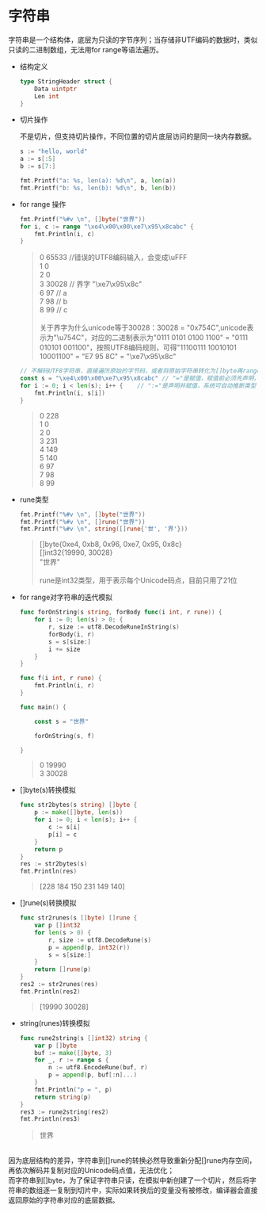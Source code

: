 # 字符串 #

字符串是一个结构体，底层为只读的字节序列；当存储非UTF编码的数据时，类似只读的二进制数组，无法用for range等语法遍历。

- 结构定义
    ```go
    type StringHeader struct {
        Data uintptr
        Len int
    }
    ```

- 切片操作

    不是切片，但支持切片操作，不同位置的切片底层访问的是同一块内存数据。
    ```go
    s := "hello, world"
    a := s[:5]
    b := s[7:]

    fmt.Printf("a: %s, len(a): %d\n", a, len(a))
    fmt.Printf("b: %s, len(b): %d\n", b, len(b))
    ```
- for range 操作

    ```go
    fmt.Printf("%#v \n", []byte("世界"))
    for i, c := range "\xe4\x00\x00\xe7\x95\x8cabc" {
        fmt.Println(i, c)
    }
    ```

    > 0 65533 //错误的UTF8编码输入，会变成\uFFF<br/>
    > 1 0 <br/>
    > 2 0 <br/>
    > 3 30028 // 界字 "\xe7\x95\x8c" <br/>
    > 6 97  // a <br/>
    > 7 98  // b <br/>
    > 8 99  // c <br/>
    > <br/>
    > 关于界字为什么unicode等于30028：30028 = "0x754C",unicode表示为"\u754C"，对应的二进制表示为"0111 0101 0100 1100" = "0111 010101 001100"，按照UTF8编码规则，可得"11100111 10010101 10001100" = "E7 95 8C" = "\xe7\x95\x8c"

    ```go
    // 不解码UTF8字符串，直接遍历原始的字节码，或者将原始字符串转化为[]byte再range
    const s = "\xe4\x00\x00\xe7\x95\x8cabc" // "="是赋值，赋值前必须先声明，var a or var a int = 3
    for i := 0; i < len(s); i++ {    // ":="是声明并赋值，系统可自动推断类型
        fmt.Println(i, s[i])
    }
    ```

    > 0 228  <br/>
    > 1 0  <br/>
    > 2 0  <br/>
    > 3 231  <br/>
    > 4 149  <br/>
    > 5 140  <br/>
    > 6 97  <br/>
    > 7 98  <br/>
    > 8 99  <br/>
    
- rune类型

    ```go
    fmt.Printf("%#v \n", []byte("世界"))
    fmt.Printf("%#v \n", []rune("世界"))
    fmt.Printf("%#v \n", string([]rune{'世', '界'}))
    ```
    > []byte{0xe4, 0xb8, 0x96, 0xe7, 0x95, 0x8c}  <br/> 
    > []int32{19990, 30028}  <br/> 
    > "世界" <br/>  
    > rune是int32类型，用于表示每个Unicode码点，目前只用了21位

- for range对字符串的迭代模拟

    ```go
    func forOnString(s string, forBody func(i int, r rune)) {
        for i := 0; len(s) > 0; {
            r, size := utf8.DecodeRuneInString(s)
            forBody(i, r)
            s = s[size:]
            i += size
        }
    }
    
    func f(i int, r rune) {
        fmt.Println(i, r)
    }
    
    func main() {
    
        const s = "世界"
    
        forOnString(s, f)
    
    }
    ```
    > 0 19990  <br/>
    > 3 30028

- []byte(s)转换模拟

    ```go
    func str2bytes(s string) []byte {
        p := make([]byte, len(s))
        for i := 0; i < len(s); i++ {
            c := s[i]
            p[i] = c
        }
        return p
    }
    res := str2bytes(s)
    fmt.Println(res)
    ```
    > [228 184 150 231 149 140]

- []rune(s)转换模拟

    ```go
    func str2runes(s []byte) []rune {
        var p []int32
        for len(s > 0) {
            r, size := utf8.DecodeRune(s)
            p = append(p, int32(r))
            s = s[size:]
        }
        return []rune(p)
    }
    res2 := str2runes(res)
	fmt.Println(res2)
    ```
    > [19990 30028]

- string(runes)转换模拟

    ```go
    func rune2string(s []int32) string {
        var p []byte
        buf := make([]byte, 3)
        for _, r := range s {
            n := utf8.EncodeRune(buf, r)
            p = append(p, buf[:n]...)
        }
        fmt.Println("p = ", p)
        return string(p)
    }
    res3 := rune2string(res2)
	fmt.Println(res3)
    ```
    > 世界

<br>
因为底层结构的差异，字符串到[]rune的转换必然导致重新分配[]rune内存空间，再依次解码并复制对应的Unicode码点值，无法优化；<br>
而字符串到[]byte，为了保证字符串只读，在模拟中新创建了一个切片，然后将字符串的数组逐一复制到切片中，实际如果转换后的变量没有被修改，编译器会直接返回原始的字符串对应的底层数据。
